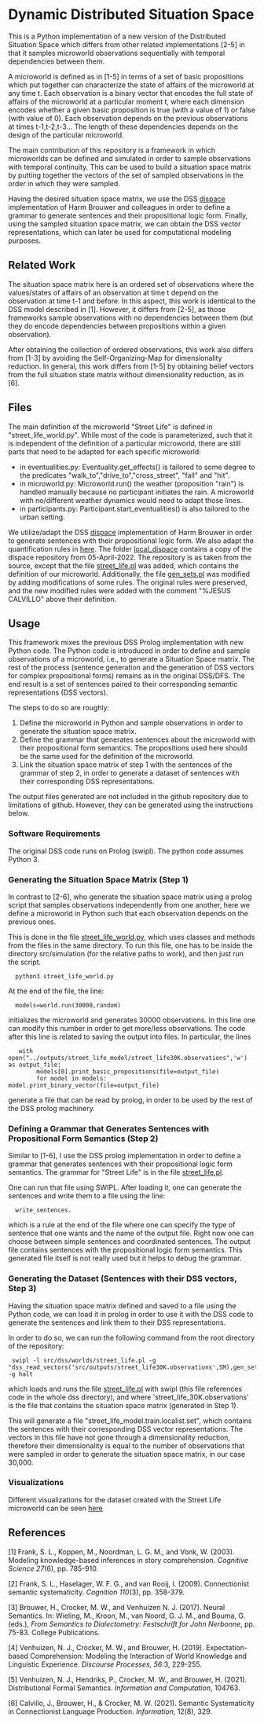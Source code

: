 # Dynamic Distributed Situation Space

This is a Python implementation of a new version of the Distributed Situation Space which differs from other related implementations [2-5] 
in that it samples microworld observations sequentially with temporal dependencies between them.

A microworld is defined as in [1-5] in terms of a set of basic propositions which put together can 
characterize the state of affairs of the microworld at any time t. Each observation is a binary vector that encodes the full state of affairs 
of the microworld at a particular moment t, where each dimension encodes whether a given basic proposition is true (with a value of 1) or 
false (with value of 0). Each observation depends on the previous observations at times t-1,t-2,t-3... The length of these dependencies depends on 
the design of the particular microworld. 

The main contribution of this repository is a framework in which microworlds can be defined and simulated in order
to sample observations with temporal continuity. This can be used to build a situation space matrix by putting together the vectors 
of the set of sampled observations in the order in which they were sampled. 

Having the desired situation space matrix, we use the DSS [dispace](https://github.com/hbrouwer/dispace) implementation of 
Harm Brouwer and colleagues in order to define a grammar to generate sentences and their propositional logic form. Finally, using the 
sampled situation space matrix, we can obtain the DSS vector representations, which can later be used for computational modeling purposes.

## Related Work
The situation space matrix here is an ordered set of observations where the values/states of affairs of an observation at time t depend
on the observation at time t-1 and before. In this aspect, this work is identical to the DSS model described in [1]. However, it differs 
from [2-5], as those frameworks sample observations with no dependencies between them (but they do encode dependencies between 
propositions within a given observation).

After obtaining the collection of ordered observations, this work also differs from [1-3] by avoiding the Self-Organizing-Map 
for dimensionality reduction. In general, this work differs from [1-5] by obtaining belief vectors from the full situation 
state matrix without dimensionality reduction, as in [6].     

## Files
The main definition of the microworld "Street Life" is defined in "street_life_world.py". While most of the code is parameterized, 
such that it is independent of the definition of a particular microworld, there are still parts that need to be adapted for 
each specific microworld:

- in eventualities.py: Eventuality.get_effects() is tailored to some degree to the predicates "walk_to","drive_to","cross_street",
"fall" and "hit".
- in microworld.py: Microworld.run() the weather (proposition "rain") is handled manually because no participant initiates the rain. 
   A microworld with no/different weather dynamics would need to adapt those lines.
- in participants.py: Participant.start_eventualities() is also tailored to the urban setting.

We utilize/adapt the DSS [dispace](https://github.com/hbrouwer/dispace) implementation of Harm Brouwer in order to generate sentences 
with their propositional logic form. We also adapt the quantification rules in [here](https://github.com/hbrouwer/dfs-tools/blob/master/worlds/wollic2019.pl).
The folder [local_dispace](https://github.com/iesus/dynamic_dss/blob/main/src/dss) contains a copy of the dispace repository from 05-April-2022. 
The repository is as taken from the source, except that the file [street_life.pl](https://github.com/iesus/dynamic_dss/blob/main/src/dss/worlds/street_life.pl) was added, which contains the 
definition of our microworld. Additionally, the file [gen_sets.pl](https://github.com/iesus/dynamic_dss/blob/main/src/dss/src/gen/gen_sets.pl) was modified by adding modifications of some 
rules. The original rules were preserved, and the new modified rules were added with the comment "%JESUS CALVILLO" above their definition.


## Usage
This framework mixes the previous DSS Prolog implementation with new Python code. The Python code is introduced in order to define and sample observations of a microworld, i.e., to 
generate a Situation Space matrix. The rest of the process (sentence generation and the generation of DSS vectors for complex propositional forms) remains as in the original DSS/DFS.
The end result is a set of sentences paired to their corresponding semantic representations (DSS vectors).

The steps to do so are roughly:
1. Define the microworld in Python and sample observations in order to generate the situation space matrix.
2. Define the grammar that generates sentences about the microworld with their propositional form semantics. The propositions used here
should be the same used for the definition of the microworld.
3. Link the situation space matrix of step 1 with the sentences of the grammar of step 2, in order to generate
a dataset of sentences with their corresponding DSS representations.

The output files generated are not included in the github repository due to limitations of github. However, they can be generated using the instructions below.

### Software Requirements

The original DSS code runs on Prolog (swipl). The python code assumes Python 3.

### Generating the Situation Space Matrix (Step 1)

In contrast to [2-6], who generate the situation space matrix using a prolog script that samples observations independently from one another, here
we define a microworld in Python such that each observation depends on the previous ones.

This is done in the file [street_life_world.py](https://github.com/iesus/dynamic_dss/blob/main/src/simulation/street_life_world.py), which uses
classes and methods from the files in the same directory. To run this file, one has to be inside the directory src/simulation (for the relative paths to work), and then just run the script.
```
  python3 street_life_world.py
```

At the end of the file, the line:
```
  models=world.run(30000,random)
```
initializes the microworld and generates 30000 observations. In this line one can modify this number in order to get more/less observations. 
The code after this line is related to saving the output into files. In particular, the lines
```
   with open("../outputs/street_life_model/street_life30K.observations",'w') as output_file:
        models[0].print_basic_propositions(file=output_file) 
        for model in models: model.print_binary_vector(file=output_file)
```
generate a file that can be read by prolog, in order to be used by the rest of the DSS prolog machinery.
   
### Defining a Grammar that Generates Sentences with Propositional Form Semantics (Step 2)

Similar to [1-6], I use the DSS prolog implementation in order to define a grammar that generates sentences with their propositional logic form semantics.
The grammar for "Street Life" is in the file [street_life.pl](https://github.com/iesus/dynamic_dss/blob//main/src/dss/worlds/street_life.pl).

One can run that file using SWIPL. After loading it, one can generate the sentences and write them to a file using the line:
```
  write_sentences.
```
which is a rule at the end of the file where one can specify the type of sentence that one wants and the name of the output file. Right now one can choose between simple sentences
and coordinated sentences. The output file contains sentences with the propositional logic form semantics. This generated file itself is not really used but it helps to debug the grammar.


### Generating the Dataset (Sentences with their DSS vectors, Step 3)

Having the situation space matrix defined and saved to a file using the Python code, we can load it in prolog in order to use it with the
DSS code to generate the sentences and link them to their DSS representations. 

In order to do so, we can run the following command from the root directory of the repository:
```
 swipl -l src/dss/worlds/street_life.pl -g "dss_read_vectors('src/outputs/street_life30K.observations',SM),gen_set_short('simple',SM,'street_life_model')" -g halt
```
which loads and runs the file [street_life.pl](https://github.com/iesus/dynamic_dss/blob//main/src/dss/worlds/street_life.pl) with
swipl (this file references code in the whole dss directory), and where 'street_life_30K.observations' is the file that contains the situation space matrix (generated in Step 1).

This will generate a file "street_life_model.train.localist.set", which contains the sentences with their corresponding DSS vector representations.
The vectors in this file have not gone through a dimensionality reduction, therefore their dimensionality is equal to the number of observations that were
sampled in order to generate the situation space matrix, in our case 30,000.

### Visualizations

Different visualizations for the dataset created with the Street Life microworld can be seen [here](https://github.com/iesus/dynamic-dss-websites)


## References

[1] Frank, S. L., Koppen, M., Noordman, L. G. M., and Vonk, W. (2003).
Modeling knowledge-based inferences in story comprehension. *Cognitive
Science 27*(6), pp. 785-910.

[2] Frank, S. L., Haselager, W. F. G., and van Rooij, I. (2009).
Connectionist semantic systematicity. *Cognition 110*(3), pp. 358-379.

[3] Brouwer, H., Crocker, M. W., and Venhuizen N. J. (2017). Neural
Semantics. In: Wieling, M., Kroon, M., van Noord, G. J. M., and Bouma, G.
(eds.), *From Semantics to Dialectometry: Festschrift for John Nerbonne*,
pp. 75-83. College Publications.

[4] Venhuizen, N. J., Crocker, M. W., and Brouwer, H. (2019).
Expectation-based Comprehension: Modeling the Interaction of World Knowledge
and Linguistic Experience. *Discourse Processes, 56*:3, 229-255.

[5] Venhuizen, N. J., Hendriks, P., Crocker, M. W., and Brouwer, H. (2021). 
Distributional Formal Semantics. *Information and Computation*, 104763.

[6] Calvillo, J., Brouwer, H., & Crocker, M. W. (2021). 
Semantic Systematicity in Connectionist Language Production. *Information*, 12(8), 329.

